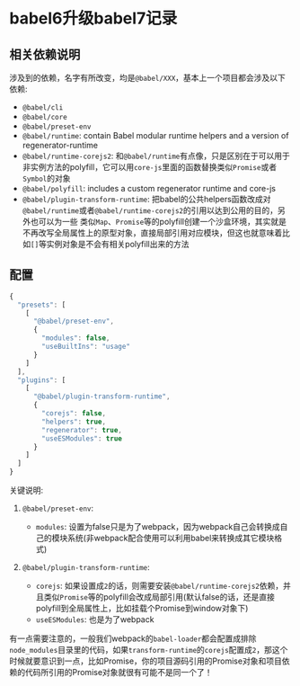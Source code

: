 # babel6升级babel7记录
## 相关依赖说明
涉及到的依赖，名字有所改变，均是`@babel/XXX`，基本上一个项目都会涉及以下依赖:
- `@babel/cli`
- `@babel/core`
- `@babel/preset-env`
- `@babel/runtime`: contain Babel modular runtime helpers and a version of regenerator-runtime
- `@babel/runtime-corejs2`: 和`@babel/runtime`有点像，只是区别在于可以用于非实例方法的polyfill，它可以用`core-js`里面的函数替换类似`Promise`或者`Symbol`的对象
- `@babel/polyfill`: includes a custom regenerator runtime and core-js
- `@babel/plugin-transform-runtime`: 把babel的公共helpers函数改成对`@babel/runtime`或者`@babel/runtime-corejs2`的引用以达到公用的目的，另外也可以为一些
类似`Map`、`Promise`等的polyfill创建一个沙盒环境，其实就是不再改写全局属性上的原型对象，直接局部引用对应模块，但这也就意味着比如`[]`等实例对象是不会有相关polyfill出来的方法

## 配置
```js
{
  "presets": [
    [
      "@babel/preset-env",
      {
        "modules": false,
        "useBuiltIns": "usage"
      }
    ]
  ],
  "plugins": [
    [
      "@babel/plugin-transform-runtime",
      {
        "corejs": false,
        "helpers": true,
        "regenerator": true,
        "useESModules": true
      }
    ]
  ]
}
```
关键说明:

1. `@babel/preset-env`:
    - `modules`: 设置为false只是为了webpack，因为webpack自己会转换成自己的模块系统(非webpack配合使用可以利用babel来转换成其它模块格式)

2. `@babel/plugin-transform-runtime`:
    - `corejs`: 如果设置成`2`的话，则需要安装`@babel/runtime-corejs2`依赖，并且类似`Promise`等的polyfill会改成局部引用(默认false的话，还是直接polyfill到全局属性上，比如挂载个Promise到window对象下)
    - `useESModules`: 也是为了webpack

有一点需要注意的，一般我们webpack的`babel-loader`都会配置成排除`node_modules`目录里的代码，如果`transform-runtime`的`corejs`配置成`2`，那这个
时候就要意识到一点，比如Promise，你的项目源码引用的Promise对象和项目依赖的代码所引用的Promise对象就很有可能不是同一个了！
